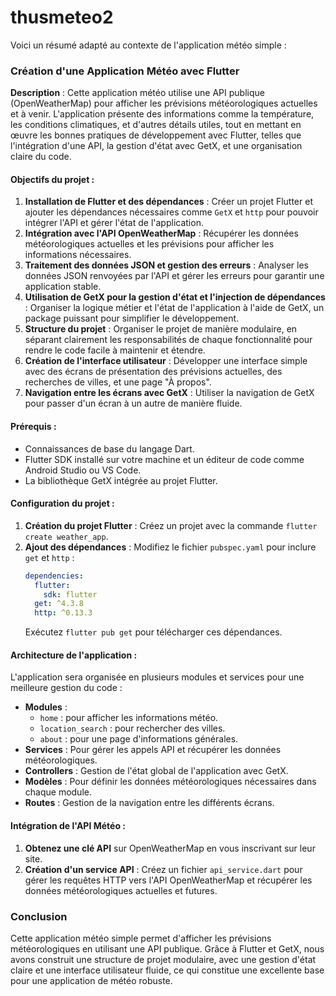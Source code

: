 # thusmeteo2

Voici un résumé adapté au contexte de l'application météo simple :

### Création d'une Application Météo avec Flutter

**Description** : Cette application météo utilise une API publique (OpenWeatherMap) pour afficher les prévisions météorologiques actuelles et à venir. L'application présente des informations comme la température, les conditions climatiques, et d'autres détails utiles, tout en mettant en œuvre les bonnes pratiques de développement avec Flutter, telles que l'intégration d'une API, la gestion d'état avec GetX, et une organisation claire du code.

#### Objectifs du projet :
1. **Installation de Flutter et des dépendances** : Créer un projet Flutter et ajouter les dépendances nécessaires comme `GetX` et `http` pour pouvoir intégrer l'API et gérer l'état de l'application.
2. **Intégration avec l'API OpenWeatherMap** : Récupérer les données météorologiques actuelles et les prévisions pour afficher les informations nécessaires.
3. **Traitement des données JSON et gestion des erreurs** : Analyser les données JSON renvoyées par l'API et gérer les erreurs pour garantir une application stable.
4. **Utilisation de GetX pour la gestion d'état et l'injection de dépendances** : Organiser la logique métier et l'état de l'application à l'aide de GetX, un package puissant pour simplifier le développement.
5. **Structure du projet** : Organiser le projet de manière modulaire, en séparant clairement les responsabilités de chaque fonctionnalité pour rendre le code facile à maintenir et étendre.
6. **Création de l'interface utilisateur** : Développer une interface simple avec des écrans de présentation des prévisions actuelles, des recherches de villes, et une page "À propos".
7. **Navigation entre les écrans avec GetX** : Utiliser la navigation de GetX pour passer d'un écran à un autre de manière fluide.

#### Prérequis :
- Connaissances de base du langage Dart.
- Flutter SDK installé sur votre machine et un éditeur de code comme Android Studio ou VS Code.
- La bibliothèque GetX intégrée au projet Flutter.

#### Configuration du projet :
1. **Création du projet Flutter** : Créez un projet avec la commande `flutter create weather_app`.
2. **Ajout des dépendances** : Modifiez le fichier `pubspec.yaml` pour inclure `get` et `http` :
   ```yaml
   dependencies:
     flutter:
       sdk: flutter
     get: ^4.3.8
     http: ^0.13.3
   ```
   Exécutez `flutter pub get` pour télécharger ces dépendances.

#### Architecture de l'application :
L'application sera organisée en plusieurs modules et services pour une meilleure gestion du code :
- **Modules** : 
  - `home` : pour afficher les informations météo.
  - `location_search` : pour rechercher des villes.
  - `about` : pour une page d'informations générales.
- **Services** : Pour gérer les appels API et récupérer les données météorologiques.
- **Controllers** : Gestion de l'état global de l'application avec GetX.
- **Modèles** : Pour définir les données météorologiques nécessaires dans chaque module.
- **Routes** : Gestion de la navigation entre les différents écrans.

#### Intégration de l'API Météo :
1. **Obtenez une clé API** sur OpenWeatherMap en vous inscrivant sur leur site.
2. **Création d'un service API** : Créez un fichier `api_service.dart` pour gérer les requêtes HTTP vers l'API OpenWeatherMap et récupérer les données météorologiques actuelles et futures.

### Conclusion
Cette application météo simple permet d'afficher les prévisions météorologiques en utilisant une API publique. Grâce à Flutter et GetX, nous avons construit une structure de projet modulaire, avec une gestion d'état claire et une interface utilisateur fluide, ce qui constitue une excellente base pour une application de météo robuste.